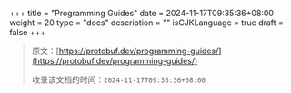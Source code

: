 +++
title = "Programming Guides"
date = 2024-11-17T09:35:36+08:00
weight = 20
type = "docs"
description = ""
isCJKLanguage = true
draft = false
+++

> 原文：[https://protobuf.dev/programming-guides/](https://protobuf.dev/programming-guides/)
>
> 收录该文档的时间：`2024-11-17T09:35:36+08:00`

